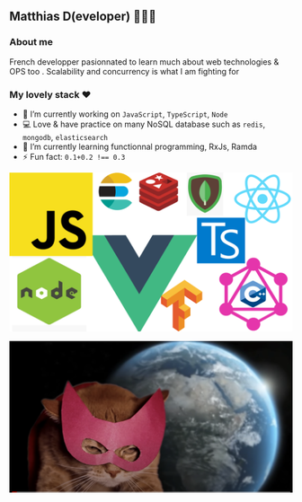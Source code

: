 ## Matthias D(eveloper) 👨🏻‍💻


### About me

French developper pasionnated to learn much about web technologies & OPS too .
Scalability and concurrency is what I am fighting for


### My lovely stack ❤️

- 🔭 I’m currently working on `JavaScript`, `TypeScript`,  `Node`
- 💻 Love & have practice on many NoSQL database such as `redis`, `mongodb`, `elasticsearch`
- 🌱 I’m currently learning functionnal programming, RxJs, Ramda
- ⚡ Fun fact: `0.1+0.2 !== 0.3`

![technos](https://github.com/MatthD/MatthD/raw/master/techs.png)

![supercat](https://github.com/MatthD/MatthD/raw/master/supercat.png)



